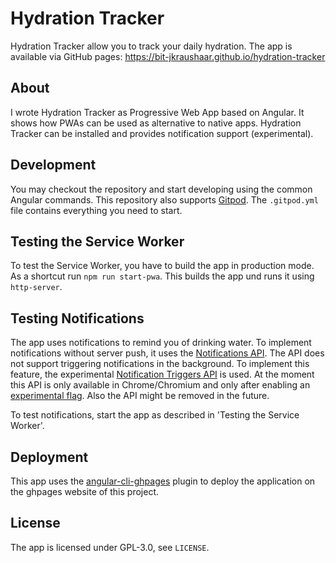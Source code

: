 # Hydration Tracker

Hydration Tracker allow you to track your daily hydration.
The app is available via GitHub pages: https://bit-jkraushaar.github.io/hydration-tracker

## About

I wrote Hydration Tracker as Progressive Web App based on Angular.
It shows how PWAs can be used as alternative to native apps.
Hydration Tracker can be installed and provides notification support (experimental).

## Development

You may checkout the repository and start developing using the common Angular commands.
This repository also supports [Gitpod](https://gitpod.io).
The `.gitpod.yml` file contains everything you need to start.

## Testing the Service Worker

To test the Service Worker, you have to build the app in production mode.
As a shortcut run `npm run start-pwa`.
This builds the app und runs it using `http-server`.

## Testing Notifications

The app uses notifications to remind you of drinking water.
To implement notifications without server push, it uses the [Notifications API](https://developer.mozilla.org/en-US/docs/Web/API/Notifications_API).
The API does not support triggering notifications in the background.
To implement this feature, the experimental [Notification Triggers API](https://bugs.chromium.org/p/chromium/issues/detail?id=891339) is used.
At the moment this API is only available in Chrome/Chromium and only after enabling an [experimental flag](https://web.dev/notification-triggers/#enabling-via-about:flags).
Also the API might be removed in the future.

To test notifications, start the app as described in 'Testing the Service Worker'.

## Deployment

This app uses the [angular-cli-ghpages](https://github.com/angular-schule/angular-cli-ghpages) plugin to deploy the application on the ghpages website of this project.

## License

The app is licensed under GPL-3.0, see `LICENSE`.
